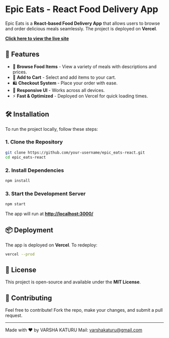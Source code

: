 # Epic Eats - React Food Delivery App



Epic Eats is a **React-based Food Delivery App** that allows users to browse and order delicious meals seamlessly. The project is deployed on **Vercel**.



**[Click here to view the live site](https://epic-eats-react.vercel.app/)**

## 📌 Features

- 🍔 **Browse Food Items** - View a variety of meals with descriptions and prices.
- 🛒 **Add to Cart** - Select and add items to your cart.
- 🛍️ **Checkout System** - Place your order with ease.
- 🔄 **Responsive UI** - Works across all devices.
- ⚡ **Fast & Optimized** - Deployed on Vercel for quick loading times.

## 🛠️ Installation

To run the project locally, follow these steps:

### 1. Clone the Repository

```sh
git clone https://github.com/your-username/epic_eats-react.git
cd epic_eats-react
```

### 2. Install Dependencies

```sh
npm install
```

### 3. Start the Development Server

```sh
npm start
```

The app will run at **[http://localhost:3000/](http://localhost:3000/)**

## 📦 Deployment

The app is deployed on **Vercel**. To redeploy:

```sh
vercel --prod
```

## 📜 License

This project is open-source and available under the **MIT License**.

## 🤝 Contributing

Feel free to contribute! Fork the repo, make your changes, and submit a pull request.

---

Made with ❤️ by VARSHA KATURU
Mail: varshakaturu@gmail.com

